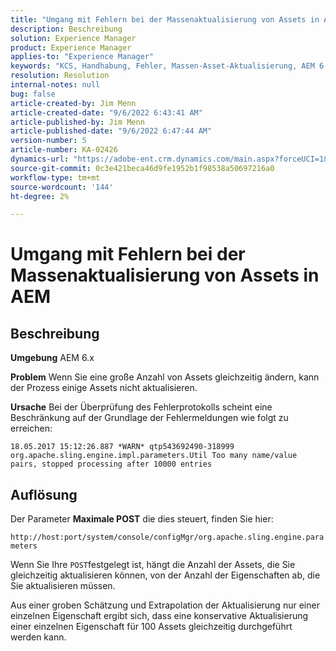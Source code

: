 ```yaml
---
title: "Umgang mit Fehlern bei der Massenaktualisierung von Assets in AEM"
description: Beschreibung
solution: Experience Manager
product: Experience Manager
applies-to: "Experience Manager"
keywords: "KCS, Handhabung, Fehler, Massen-Asset-Aktualisierung, AEM 6.x, Fehler, Parameter, Maximale POST Parameter, 100"
resolution: Resolution
internal-notes: null
bug: false
article-created-by: Jim Menn
article-created-date: "9/6/2022 6:43:41 AM"
article-published-by: Jim Menn
article-published-date: "9/6/2022 6:47:44 AM"
version-number: 5
article-number: KA-02426
dynamics-url: "https://adobe-ent.crm.dynamics.com/main.aspx?forceUCI=1&pagetype=entityrecord&etn=knowledgearticle&id=2a24b83c-af2d-ed11-9db1-0022480866ad"
source-git-commit: 0c3e421beca46d9fe1952b1f98538a50697216a0
workflow-type: tm+mt
source-wordcount: '144'
ht-degree: 2%

---
```


# Umgang mit Fehlern bei der Massenaktualisierung von Assets in AEM

## Beschreibung


<b>Umgebung</b>
AEM 6.x

<b>Problem</b>
Wenn Sie eine große Anzahl von Assets gleichzeitig ändern, kann der Prozess einige Assets nicht aktualisieren.

<b>Ursache</b>
Bei der Überprüfung des Fehlerprotokolls scheint eine Beschränkung auf der Grundlage der Fehlermeldungen wie folgt zu erreichen:

`18.05.2017 15:12:26.887 *WARN* qtp543692490-318999 org.apache.sling.engine.impl.parameters.Util Too many name/value pairs, stopped processing after 10000 entries`


## Auflösung


Der Parameter <b>Maximale POST</b> die dies steuert, finden Sie hier:

`http://host:port/system/console/configMgr/org.apache.sling.engine.parameters`

Wenn Sie Ihre `POST`festgelegt ist, hängt die Anzahl der Assets, die Sie gleichzeitig aktualisieren können, von der Anzahl der Eigenschaften ab, die Sie aktualisieren müssen.

Aus einer groben Schätzung und Extrapolation der Aktualisierung nur einer einzelnen Eigenschaft ergibt sich, dass eine konservative Aktualisierung einer einzelnen Eigenschaft für 100 Assets gleichzeitig durchgeführt werden kann.
